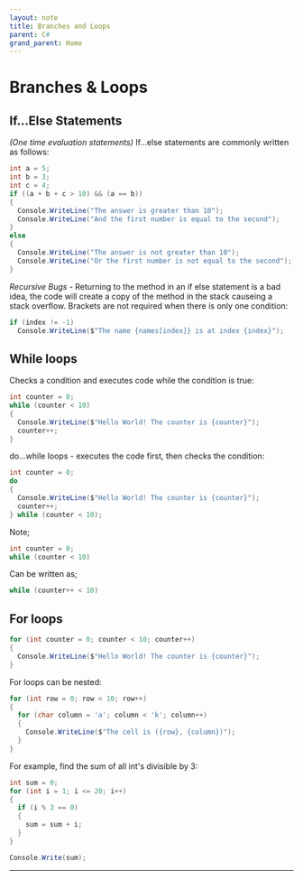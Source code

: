 ```yaml
---
layout: note
title: Branches and Loops
parent: C#
grand_parent: Home
---
```


# Branches & Loops

## If...Else Statements

_(One time evaluation statements)_
If...else statements are commonly written as follows:

```cs
int a = 5;
int b = 3;
int c = 4;
if ((a + b + c > 10) && (a == b))
{
  Console.WriteLine("The answer is greater than 10");
  Console.WriteLine("And the first number is equal to the second");
}
else
{
  Console.WriteLine("The answer is not greater than 10");
  Console.WriteLine("Or the first number is not equal to the second");
}
```

_Recursive Bugs_ - Returning to the method in an if else statement is a bad idea, the code will create a copy of the method in the stack causeing a stack overflow.
Brackets are not required when there is only one condition:

```cs
if (index != -1)
  Console.WriteLine($"The name {names[index]} is at index {index}");
```

## While loops

Checks a condition and executes code while the condition is true:

```cs
int counter = 0;
while (counter < 10)
{
  Console.WriteLine($"Hello World! The counter is {counter}");
  counter++;
}
```

do...while loops - executes the code first, then checks the condition:

```cs
int counter = 0;
do
{
  Console.WriteLine($"Hello World! The counter is {counter}");
  counter++;
} while (counter < 10);
```

Note;

```cs
int counter = 0;
while (counter < 10)
```

Can be written as;

```cs
while (counter++ < 10)
```

## For loops

```cs
for (int counter = 0; counter < 10; counter++)
{
  Console.WriteLine($"Hello World! The counter is {counter}");
}
```

For loops can be nested:

```cs
for (int row = 0; row < 10; row++)
{
  for (char column = 'a'; column < 'k'; column++)
  {
    Console.WriteLine($"The cell is ({row}, {column})");
  }
}
```

For example, find the sum of all int's divisible by 3:

```cs
int sum = 0;
for (int i = 1; i <= 20; i++)
{
  if (i % 3 == 0)
  {
    sum = sum + i;
  }
}

Console.Write(sum);
```

---
